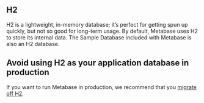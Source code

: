 ## H2

H2 is a lightweight, in-memory database; it’s perfect for getting spun up quickly, but not so good for long-term usage. By default, Metabase uses H2 to store its internal data. The Sample Database included with Metabase is also an H2 database.

## Avoid using H2 as your application database in production

If you want to run Metabase in production, we recommend that you [migrate off H2](/docs/latest/operations-guide/migrating-from-h2.html).
